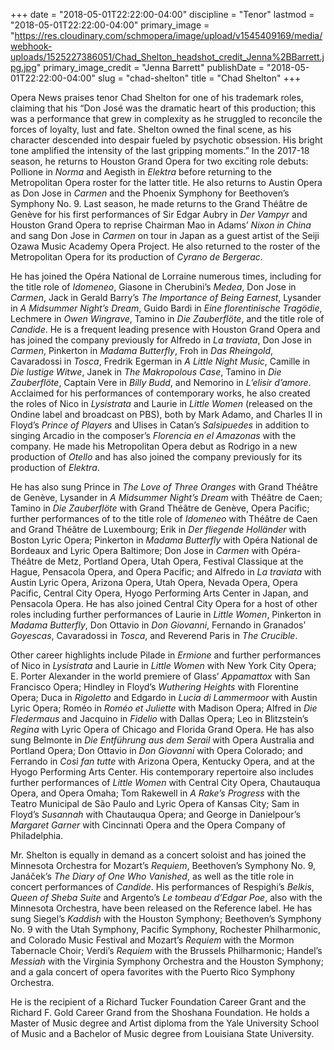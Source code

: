 +++
date = "2018-05-01T22:22:00-04:00"
discipline = "Tenor"
lastmod = "2018-05-01T22:22:00-04:00"
primary_image = "https://res.cloudinary.com/schmopera/image/upload/v1545409169/media/webhook-uploads/1525227386051/Chad_Shelton_headshot_credit_Jenna%2BBarrett.jpg.jpg"
primary_image_credit = "Jenna Barrett"
publishDate = "2018-05-01T22:22:00-04:00"
slug = "chad-shelton"
title = "Chad Shelton"
+++

Opera News praises tenor Chad Shelton for one of his trademark roles, claiming that his “Don José was the dramatic heart of this production; this was a performance that grew in complexity as he struggled to reconcile the forces of loyalty, lust and fate. Shelton owned the final scene, as his character descended into despair fueled by psychotic obsession. His bright tone amplified the intensity of the last gripping moments.”  In the 2017-18 season, he returns to Houston Grand Opera for two exciting role debuts: Pollione in *Norma* and Aegisth in *Elektra* before returning to the Metropolitan Opera roster for the latter title. He also returns to Austin Opera as Don Jose in *Carmen* and the Phoenix Symphony for Beethoven’s Symphony No. 9.  Last season, he made returns to the Grand Théâtre de Genève for his first performances of Sir Edgar Aubry in *Der Vampyr* and Houston Grand Opera to reprise Chairman Mao in Adams’ *Nixon in China* and sang Don Jose in *Carmen* on tour in Japan as a guest artist of the Seiji Ozawa Music Academy Opera Project.  He also returned to the roster of the Metropolitan Opera for its production of *Cyrano de Bergerac*.    

He has joined the Opéra National de Lorraine numerous times, including for the title role of *Idomeneo*, Giasone in Cherubini’s *Medea*, Don Jose in *Carmen*, Jack in Gerald Barry’s *The Importance of Being Earnest*, Lysander in *A Midsummer Night’s Dream*, Guido Bardi in *Eine florentinische Tragödie*, Lechmere in *Owen Wingrave*, Tamino in *Die Zauberflöte*, and the title role of *Candide*.  He is a frequent leading presence with Houston Grand Opera and has joined the company previously for Alfredo in *La traviata*, Don Jose in *Carmen*, Pinkerton in *Madama Butterfly*, Froh in *Das Rheingold*, Cavaradossi in *Tosca*, Fredrik Egerman in *A Little Night Music*, Camille in *Die lustige Witwe*, Janek in *The Makropolous Case*, Tamino in *Die Zauberflöte*, Captain Vere in *Billy Budd*, and Nemorino in *L’elisir d’amore*.  Acclaimed for his performances of contemporary works, he also created the roles of Nico in *Lysistrata* and Laurie in *Little Women* (released on the Ondine label and broadcast on PBS), both by Mark Adamo, and Charles II in Floyd’s *Prince of Players* and Ulises in Catan’s *Salsipuedes* in addition to singing Arcadio in the composer’s *Florencia en el Amazonas* with the company.  He made his Metropolitan Opera debut as Rodrigo in a new production of *Otello* and has also joined the company previously for its production of *Elektra*.

He has also sung Prince in *The Love of Three Oranges* with Grand Théâtre de Genève, Lysander in *A Midsummer Night’s Dream* with Théâtre de Caen; Tamino in *Die Zauberflöte* with Grand Théâtre de Genève, Opera Pacific; further performances of to the title role of *Idomeneo* with Théâtre de Caen and Grand Théâtre de Luxembourg; Erik in *Der fliegende Holländer* with Boston Lyric Opera; Pinkerton in *Madama Butterfly* with Opéra National de Bordeaux and Lyric Opera Baltimore; Don Jose in *Carmen* with Opéra-Théâtre de Metz, Portland Opera, Utah Opera, Festival Classique at the Hague, Pensacola Opera, and Opera Pacific; and Alfredo in *La traviata* with Austin Lyric Opera, Arizona Opera, Utah Opera, Nevada Opera, Opera Pacific, Central City Opera, Hyogo Performing Arts Center in Japan, and Pensacola Opera.  He has also joined Central City Opera for a host of other roles including further performances of Laurie in *Little Women*, Pinkerton in *Madama Butterfly*, Don Ottavio in *Don Giovanni*, Fernando in Granados’ *Goyescas*, Cavaradossi in *Tosca*, and Reverend Paris in *The Crucible*.

Other career highlights include Pilade in *Ermione* and further performances of Nico in *Lysistrata* and Laurie in *Little Women* with New York City Opera; E. Porter Alexander in the world premiere of Glass’ *Appamattox* with San Francisco Opera; Hindley in Floyd’s *Wuthering Heights* with Florentine Opera; Duca in *Rigoletto* and Edgardo in *Lucia di Lammermoor* with Austin Lyric Opera; Roméo in *Roméo et Juliette* with Madison Opera; Alfred in *Die Fledermaus* and Jacquino in *Fidelio* with Dallas Opera; Leo in Blitzstein’s *Regina* with Lyric Opera of Chicago and Florida Grand Opera.  He has also sung Belmonte in *Die Entführung aus dem Serail* with Opera Australia and Portland Opera; Don Ottavio in *Don Giovanni* with Opera Colorado; and Ferrando in *Così fan tutte* with Arizona Opera, Kentucky Opera, and at the Hyogo Performing Arts Center.  His contemporary repertoire also includes further performances of *Little Women* with Central City Opera, Chautauqua Opera, and Opera Omaha; Tom Rakewell in *A Rake’s Progress* with the Teatro Municipal de São Paulo and Lyric Opera of Kansas City; Sam in Floyd’s *Susannah* with Chautauqua Opera; and George in Danielpour’s *Margaret Garner* with Cincinnati Opera and the Opera Company of Philadelphia.  

Mr. Shelton is equally in demand as a concert soloist and has joined the Minnesota Orchestra for Mozart’s *Requiem*, Beethoven’s Symphony No. 9, Janáček’s *The Diary of One Who Vanished*, as well as the title role in concert performances of *Candide*.  His performances of Respighi’s *Belkis*, *Queen of Sheba Suite* and Argento’s *Le tombeau d’Edgar Poe*, also with the Minnesota Orchestra, have been released on the Reference label.  He has sung Siegel’s *Kaddish* with the Houston Symphony; Beethoven’s Symphony No. 9 with the Utah Symphony, Pacific Symphony, Rochester Philharmonic, and Colorado Music Festival and Mozart’s *Requiem* with the Mormon Tabernacle Choir; Verdi’s *Requiem* with the Brussels Philharmonic; Handel’s *Messiah* with the Virginia Symphony Orchestra and the Houston Symphony; and a gala concert of opera favorites with the Puerto Rico Symphony Orchestra.

He is the recipient of a Richard Tucker Foundation Career Grant and the Richard F. Gold Career Grand from the Shoshana Foundation.  He holds a Master of Music degree and Artist diploma from the Yale University School of Music and a Bachelor of Music degree from Louisiana State University.
